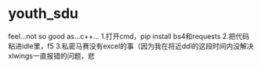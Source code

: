 # youth_sdu
feel...not so good as...c++...
1.打开cmd，pip install bs4和requests
2.把代码粘进idle里，f5
3.私密马赛没有excel的事（因为我在将近ddl的这段时间内没解决xlwings一直报错的问题，悲
